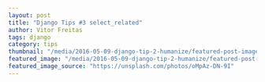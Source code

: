 ```yaml
---
layout: post
title: "Django Tips #3 select_related"
author: Vitor Freitas
tags: django
category: tips
thumbnail: "/media/2016-05-09-django-tip-2-humanize/featured-post-image.jpg"
featured_image: "/media/2016-05-09-django-tip-2-humanize/featured-post-image.jpg"
featured_image_source: "https://unsplash.com/photos/oMpAz-DN-9I"
---
```



